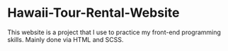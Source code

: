 # Hawaii-Tour-Rental-Website
This website is a project that I use to practice my front-end programming skills. 
Mainly done via HTML and SCSS.
